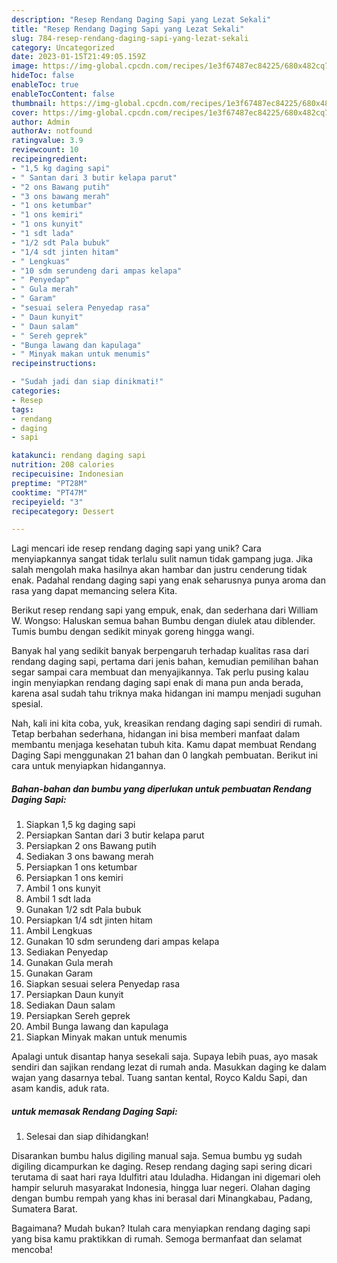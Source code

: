 ```yaml
---
description: "Resep Rendang Daging Sapi yang Lezat Sekali"
title: "Resep Rendang Daging Sapi yang Lezat Sekali"
slug: 784-resep-rendang-daging-sapi-yang-lezat-sekali
category: Uncategorized
date: 2023-01-15T21:49:05.159Z
image: https://img-global.cpcdn.com/recipes/1e3f67487ec84225/680x482cq70/rendang-daging-sapi-foto-resep-utama.jpg
hideToc: false
enableToc: true
enableTocContent: false
thumbnail: https://img-global.cpcdn.com/recipes/1e3f67487ec84225/680x482cq70/rendang-daging-sapi-foto-resep-utama.jpg
cover: https://img-global.cpcdn.com/recipes/1e3f67487ec84225/680x482cq70/rendang-daging-sapi-foto-resep-utama.jpg
author: Admin
authorAv: notfound
ratingvalue: 3.9
reviewcount: 10
recipeingredient:
- "1,5 kg daging sapi"
- " Santan dari 3 butir kelapa parut"
- "2 ons Bawang putih"
- "3 ons bawang merah"
- "1 ons ketumbar"
- "1 ons kemiri"
- "1 ons kunyit"
- "1 sdt lada"
- "1/2 sdt Pala bubuk"
- "1/4 sdt jinten hitam"
- " Lengkuas"
- "10 sdm serundeng dari ampas kelapa"
- " Penyedap"
- " Gula merah"
- " Garam"
- "sesuai selera Penyedap rasa"
- " Daun kunyit"
- " Daun salam"
- " Sereh geprek"
- "Bunga lawang dan kapulaga"
- " Minyak makan untuk menumis"
recipeinstructions:

- "Sudah jadi dan siap dinikmati!"
categories:
- Resep
tags:
- rendang
- daging
- sapi

katakunci: rendang daging sapi 
nutrition: 208 calories
recipecuisine: Indonesian
preptime: "PT28M"
cooktime: "PT47M"
recipeyield: "3"
recipecategory: Dessert

---
```





Lagi mencari ide resep rendang daging sapi yang unik? Cara menyiapkannya sangat tidak terlalu sulit namun tidak gampang juga. Jika salah mengolah maka hasilnya akan hambar dan justru cenderung tidak enak. Padahal rendang daging sapi yang enak seharusnya punya aroma dan rasa yang dapat memancing selera Kita.





Berikut resep rendang sapi yang empuk, enak, dan sederhana dari William W. Wongso: Haluskan semua bahan Bumbu dengan diulek atau diblender. Tumis bumbu dengan sedikit minyak goreng hingga wangi.

Banyak hal yang sedikit banyak berpengaruh terhadap kualitas rasa dari rendang daging sapi, pertama dari jenis bahan, kemudian pemilihan bahan segar sampai cara membuat dan menyajikannya. Tak perlu pusing kalau ingin menyiapkan rendang daging sapi enak di mana pun anda berada, karena asal sudah tahu triknya maka hidangan ini mampu menjadi suguhan spesial.






Nah, kali ini kita coba, yuk, kreasikan rendang daging sapi sendiri di rumah. Tetap berbahan sederhana, hidangan ini bisa memberi manfaat dalam membantu menjaga kesehatan tubuh kita. Kamu dapat membuat Rendang Daging Sapi menggunakan 21 bahan dan 0 langkah pembuatan. Berikut ini cara untuk menyiapkan hidangannya.

<!--inarticleads1-->

##### Bahan-bahan dan bumbu yang diperlukan untuk pembuatan Rendang Daging Sapi:

1. Siapkan 1,5 kg daging sapi
1. Persiapkan  Santan dari 3 butir kelapa parut
1. Persiapkan 2 ons Bawang putih
1. Sediakan 3 ons bawang merah
1. Persiapkan 1 ons ketumbar
1. Persiapkan 1 ons kemiri
1. Ambil 1 ons kunyit
1. Ambil 1 sdt lada
1. Gunakan 1/2 sdt Pala bubuk
1. Persiapkan 1/4 sdt jinten hitam
1. Ambil  Lengkuas
1. Gunakan 10 sdm serundeng dari ampas kelapa
1. Sediakan  Penyedap
1. Gunakan  Gula merah
1. Gunakan  Garam
1. Siapkan sesuai selera Penyedap rasa
1. Persiapkan  Daun kunyit
1. Sediakan  Daun salam
1. Persiapkan  Sereh geprek
1. Ambil Bunga lawang dan kapulaga
1. Siapkan  Minyak makan untuk menumis


Apalagi untuk disantap hanya sesekali saja. Supaya lebih puas, ayo masak sendiri dan sajikan rendang lezat di rumah anda. Masukkan daging ke dalam wajan yang dasarnya tebal. Tuang santan kental, Royco Kaldu Sapi, dan asam kandis, aduk rata. 

<!--inarticleads2-->

#####  untuk memasak Rendang Daging Sapi:


1. Selesai dan siap dihidangkan!

Disarankan bumbu halus digiling manual saja. Semua bumbu yg sudah digiling dicampurkan ke daging. Resep rendang daging sapi sering dicari terutama di saat hari raya Idulfitri atau Iduladha. Hidangan ini digemari oleh hampir seluruh masyarakat Indonesia, hingga luar negeri. Olahan daging dengan bumbu rempah yang khas ini berasal dari Minangkabau, Padang, Sumatera Barat. 

Bagaimana? Mudah bukan? Itulah cara menyiapkan rendang daging sapi yang bisa kamu praktikkan di rumah. Semoga bermanfaat dan selamat mencoba!
